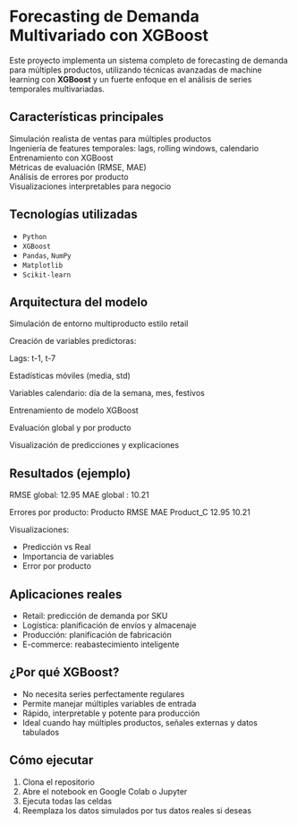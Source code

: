 # Forecasting de Demanda Multivariado con XGBoost

Este proyecto implementa un sistema completo de forecasting de demanda para múltiples productos, utilizando técnicas avanzadas de machine learning con **XGBoost** y un fuerte enfoque en el análisis de series temporales multivariadas.

## Características principales

 Simulación realista de ventas para múltiples productos  
 Ingeniería de features temporales: lags, rolling windows, calendario  
 Entrenamiento con XGBoost  
 Métricas de evaluación (RMSE, MAE)  
 Análisis de errores por producto  
 Visualizaciones interpretables para negocio

## Tecnologías utilizadas

- `Python`
- `XGBoost`
- `Pandas`, `NumPy`
- `Matplotlib`
- `Scikit-learn`

## Arquitectura del modelo

Simulación de entorno multiproducto estilo retail

Creación de variables predictoras:

Lags: t-1, t-7

Estadísticas móviles (media, std)

Variables calendario: día de la semana, mes, festivos

Entrenamiento de modelo XGBoost

Evaluación global y por producto

Visualización de predicciones y explicaciones

## Resultados (ejemplo)

 RMSE global: 12.95
 MAE global : 10.21

Errores por producto:
Producto RMSE MAE
Product_C 12.95 10.21


Visualizaciones:
-  Predicción vs Real
-  Importancia de variables
-  Error por producto

## Aplicaciones reales

- Retail: predicción de demanda por SKU
- Logística: planificación de envíos y almacenaje
- Producción: planificación de fabricación
- E-commerce: reabastecimiento inteligente

## ¿Por qué XGBoost?

- No necesita series perfectamente regulares
- Permite manejar múltiples variables de entrada
- Rápido, interpretable y potente para producción
- Ideal cuando hay múltiples productos, señales externas y datos tabulados

## Cómo ejecutar

1. Clona el repositorio
2. Abre el notebook en Google Colab o Jupyter
3. Ejecuta todas las celdas
4. Reemplaza los datos simulados por tus datos reales si deseas

